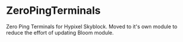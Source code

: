 # ZeroPingTerminals
Zero Ping Terminals for Hypixel Skyblock. Moved to it's own module to reduce the effort of updating Bloom module.
